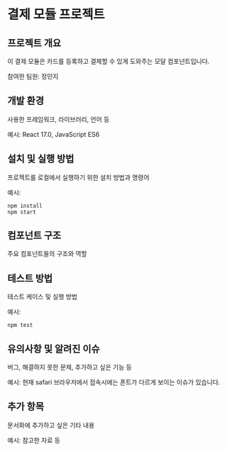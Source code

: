 # 결제 모듈 프로젝트

## 프로젝트 개요

이 결제 모듈은 카드를 등록하고 결제할 수 있게 도와주는 모달 컴포넌트입니다.

참여한 팀원: 정민지

## 개발 환경

사용한 프레임워크, 라이브러리, 언어 등

예시: React 17.0, JavaScript ES6

## 설치 및 실행 방법

프로젝트를 로컬에서 실행하기 위한 설치 방법과 명령어

예시:
```
npm install
npm start
```

## 컴포넌트 구조

주요 컴포넌트들의 구조와 역할

## 테스트 방법

테스트 케이스 및 실행 방법

예시:
```
npm test
```

## 유의사항 및 알려진 이슈

버그, 해결하지 못한 문제, 추가하고 싶은 기능 등

예시: 현재 safari 브라우저에서 접속시에는 폰트가 다르게 보이는 이슈가 있습니다.

## 추가 항목

문서화에 추가하고 싶은 기타 내용

예시: 참고한 자료 등
